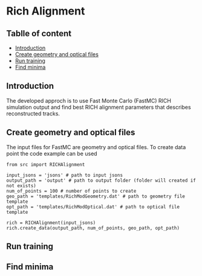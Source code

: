 # Rich Alignment

## Tablle of content
 - [Introduction](#Introduction)
 - [Create geometry and optical files](#Create-geometry-and-optical-files)
 - [Run training](#Run-training)
 - [Find minima](#Find-minima)

## Introduction

The developed approch is to use Fast Monte Carlo (FastMC) RICH simulation output and find best RICH alignment parameters that describes reconstructed tracks.

## Create geometry and optical files

The input files for FastMC are geometry and optical files. To create data point the code example can be used

```
from src import RICHAlignment

input_jsons = 'jsons' # path to input jsons
output_path = 'output' # path to output folder (folder will created if not exists)
num_of_points = 100 # number of points to create
geo_path = 'templates/RichModGeometry.dat' # path to geometry file template
opt_path = 'templates/RichModOptical.dat' # path to optical file template

rich = RICHAlignment(input_jsons)
rich.create_data(output_path, num_of_points, geo_path, opt_path)
```


## Run training

## Find minima


